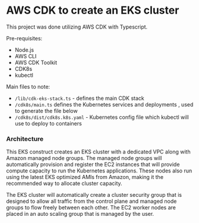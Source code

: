 # AWS CDK to create an EKS cluster

This project was done utilizing AWS CDK with Typescript.

Pre-requisites:

- Node.js
- AWS CLI
- AWS CDK Toolkit
- CDK8s
- kubectl

Main files to note:

- `/lib/cdk-eks-stack.ts` - defines the main CDK stack
- `/cdk8s/main.ts` defines the Kubernetes services and deployments , used to generate the file below
- `/cdk8s/dist/cdk8s.k8s.yaml` - Kubernetes config file which kubectl will use to deploy to containers

### Architecture

This EKS construct creates an EKS cluster with a dedicated VPC along with Amazon managed node groups.
The managed node groups will automatically provision and register the EC2 instances that will provide
compute capacity to run the Kubernetes applications. These nodes also run using the latest EKS optimized
AMIs from Amazon, making it the recommended way to allocate cluster capacity.

The EKS cluster will automatically create a cluster security group that is designed to allow all traffic
from the control plane and managed node groups to flow freely between each other. The EC2 worker nodes are
placed in an auto scaling group that is managed by the user.
